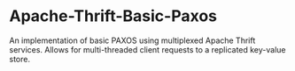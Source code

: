 # Apache-Thrift-Basic-Paxos
An implementation of basic PAXOS using multiplexed Apache Thrift services. Allows for multi-threaded client requests to a replicated key-value store.
